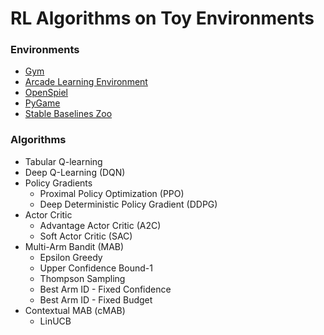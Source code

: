 # RL Algorithms on Toy Environments

### Environments
* [Gym](https://gymnasium.farama.org/)
* [Arcade Learning Environment](https://github.com/mgbellemare/Arcade-Learning-Environment)
* [OpenSpiel](https://github.com/deepmind/open_spiel)
* [PyGame](https://www.pygame.org/news)
* [Stable Baselines Zoo](https://github.com/DLR-RM/rl-baselines3-zoo)

### Algorithms
* Tabular Q-learning 
* Deep Q-Learning (DQN)
* Policy Gradients
  * Proximal Policy Optimization (PPO) 
  * Deep Deterministic Policy Gradient (DDPG)
* Actor Critic
  * Advantage Actor Critic (A2C)
  * Soft Actor Critic (SAC)
* Multi-Arm Bandit (MAB)
  * Epsilon Greedy
  * Upper Confidence Bound-1
  * Thompson Sampling
  * Best Arm ID - Fixed Confidence
  * Best Arm ID - Fixed Budget 
* Contextual MAB (cMAB)
  * LinUCB